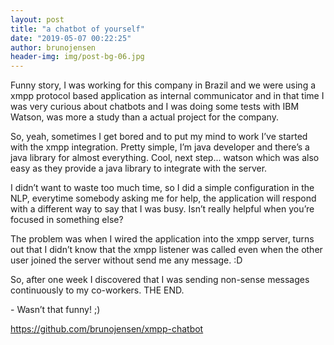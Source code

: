 ```yaml
---
layout: post
title: "a chatbot of yourself"
date: "2019-05-07 00:22:25"
author: brunojensen
header-img: img/post-bg-06.jpg
---
```

<p>Funny story, I was working for this company in Brazil and we were using a xmpp protocol based application as internal communicator and in that time I was very curious about chatbots and I was doing some tests with IBM Watson, was more a study than a actual project for the company.</p>
<p>So, yeah, sometimes I get bored and to put my mind to work I’ve started with the xmpp integration. Pretty simple, I’m java developer and there’s a java library for almost everything. Cool, next step... watson which was also easy as they provide a java library to integrate with the server.</p>
<p>I didn’t want to waste too much time, so I did a simple configuration in the NLP, everytime somebody asking me for help, the application will respond with a different way to say that I was busy. Isn’t really helpful when you’re focused in something else?</p>
<p>The problem was when I wired the application into the xmpp server, turns out that I didn’t know that the xmpp listener was called even when the other user joined the server without send me any message. :D</p>
<p>So, after one week I discovered that I was sending non-sense messages continuously to my co-workers. THE END.</p>
<p>- Wasn’t that funny! ;)</p>
<p><a href=“https://github.com/brunojensen/xmpp-chatbot”>https://github.com/brunojensen/xmpp-chatbot</a></p>
